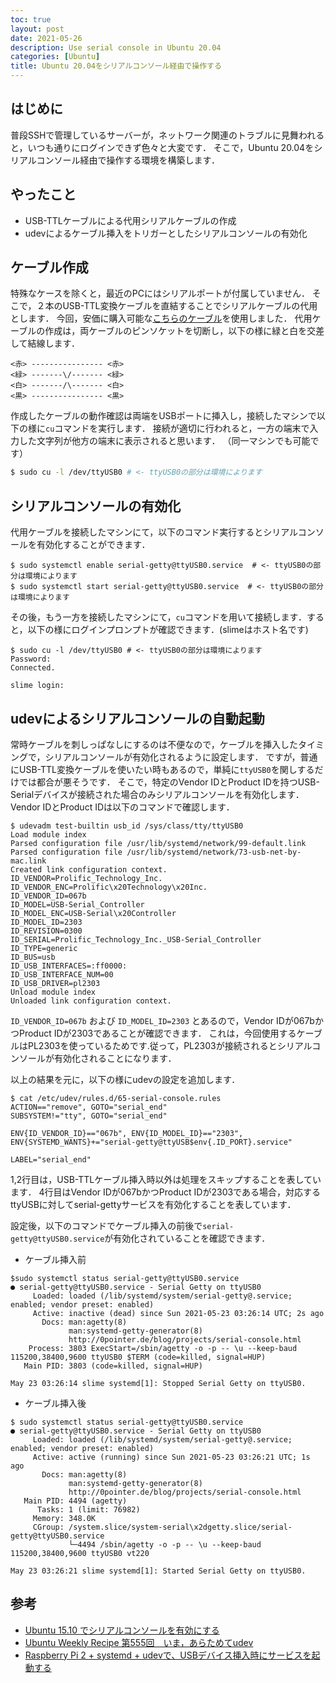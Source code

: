 ```yaml
---
toc: true
layout: post
date: 2021-05-26
description: Use serial console in Ubuntu 20.04
categories: [Ubuntu]
title: Ubuntu 20.04をシリアルコンソール経由で操作する
---
```


## はじめに
普段SSHで管理しているサーバーが，ネットワーク関連のトラブルに見舞われると，いつも通りにログインできず色々と大変です．
そこで，Ubuntu 20.04をシリアルコンソール経由で操作する環境を構築します．

## やったこと
* USB-TTLケーブルによる代用シリアルケーブルの作成
* udevによるケーブル挿入をトリガーとしたシリアルコンソールの有効化

## ケーブル作成
特殊なケースを除くと，最近のPCにはシリアルポートが付属していません．
そこで，２本のUSB-TTL変換ケーブルを直結することでシリアルケーブルの代用とします．
今回，安価に購入可能な[こちらのケーブル](https://www.amazon.co.jp/gp/product/B00K7YYFNM/)を使用しました．
代用ケーブルの作成は，両ケーブルのピンソケットを切断し，以下の様に緑と白を交差して結線します．

```
<赤> ---------------- <赤>
<緑> -------\/------- <緑>
<白> -------/\------- <白>
<黒> ---------------- <黒>
```

作成したケーブルの動作確認は両端をUSBポートに挿入し，接続したマシンで以下の様に`cu`コマンドを実行します．
接続が適切に行われると，一方の端末で入力した文字列が他方の端末に表示されると思います． （同一マシンでも可能です）

```bash
$ sudo cu -l /dev/ttyUSB0 # <- ttyUSB0の部分は環境によります
```

## シリアルコンソールの有効化
代用ケーブルを接続したマシンにて，以下のコマンド実行するとシリアルコンソールを有効化することができます．

```
$ sudo systemctl enable serial-getty@ttyUSB0.service  # <- ttyUSB0の部分は環境によります
$ sudo systemctl start serial-getty@ttyUSB0.service  # <- ttyUSB0の部分は環境によります
```

その後，もう一方を接続したマシンにて，`cu`コマンドを用いて接続します．すると，以下の様にログインプロンプトが確認できます．(slimeはホスト名です)

```
$ sudo cu -l /dev/ttyUSB0 # <- ttyUSB0の部分は環境によります
Password:
Connected.

slime login:
```


## udevによるシリアルコンソールの自動起動

常時ケーブルを刺しっぱなしにするのは不便なので，ケーブルを挿入したタイミングで，シリアルコンソールが有効化されるように設定します．
ですが，普通にUSB-TTL変換ケーブルを使いたい時もあるので，単純に`ttyUSB0`を関しするだけでは都合が悪そうです．
そこで，特定のVendor IDとProduct IDを持つUSB-Serialデバイスが接続された場合のみシリアルコンソールを有効化します．
Vendor IDとProduct IDは以下のコマンドで確認します．

```
$ udevadm test-builtin usb_id /sys/class/tty/ttyUSB0
Load module index
Parsed configuration file /usr/lib/systemd/network/99-default.link
Parsed configuration file /usr/lib/systemd/network/73-usb-net-by-mac.link
Created link configuration context.
ID_VENDOR=Prolific_Technology_Inc.
ID_VENDOR_ENC=Prolific\x20Technology\x20Inc.
ID_VENDOR_ID=067b
ID_MODEL=USB-Serial_Controller
ID_MODEL_ENC=USB-Serial\x20Controller
ID_MODEL_ID=2303
ID_REVISION=0300
ID_SERIAL=Prolific_Technology_Inc._USB-Serial_Controller
ID_TYPE=generic
ID_BUS=usb
ID_USB_INTERFACES=:ff0000:
ID_USB_INTERFACE_NUM=00
ID_USB_DRIVER=pl2303
Unload module index
Unloaded link configuration context.
```

`ID_VENDOR_ID=067b` および `ID_MODEL_ID=2303` とあるので，Vendor IDが067bかつProduct IDが2303であることが確認できます．
これは，今回使用するケーブルはPL2303を使っているためです.従って，PL2303が接続されるとシリアルコンソールが有効化されることになります．


以上の結果を元に，以下の様にudevの設定を追加します．

```
$ cat /etc/udev/rules.d/65-serial-console.rules
ACTION=="remove", GOTO="serial_end"
SUBSYSTEM!="tty", GOTO="serial_end"

ENV{ID_VENDOR_ID}=="067b", ENV{ID_MODEL_ID}=="2303", ENV{SYSTEMD_WANTS}+="serial-getty@ttyUSB$env{.ID_PORT}.service"

LABEL="serial_end"
```

1,2行目は，USB-TTLケーブル挿入時以外は処理をスキップすることを表しています．
4行目はVendor IDが067bかつProduct IDが2303である場合，対応するttyUSBに対してserial-gettyサービスを有効化することを表しています．

設定後，以下のコマンドでケーブル挿入の前後で`serial-getty@ttyUSB0.service`が有効化されていることを確認できます．

* ケーブル挿入前

```
$sudo systemctl status serial-getty@ttyUSB0.service
● serial-getty@ttyUSB0.service - Serial Getty on ttyUSB0
     Loaded: loaded (/lib/systemd/system/serial-getty@.service; enabled; vendor preset: enabled)
     Active: inactive (dead) since Sun 2021-05-23 03:26:14 UTC; 2s ago
       Docs: man:agetty(8)
             man:systemd-getty-generator(8)
             http://0pointer.de/blog/projects/serial-console.html
    Process: 3803 ExecStart=/sbin/agetty -o -p -- \u --keep-baud 115200,38400,9600 ttyUSB0 $TERM (code=killed, signal=HUP)
   Main PID: 3803 (code=killed, signal=HUP)

May 23 03:26:14 slime systemd[1]: Stopped Serial Getty on ttyUSB0.
```

* ケーブル挿入後

```
$ sudo systemctl status serial-getty@ttyUSB0.service
● serial-getty@ttyUSB0.service - Serial Getty on ttyUSB0
     Loaded: loaded (/lib/systemd/system/serial-getty@.service; enabled; vendor preset: enabled)
     Active: active (running) since Sun 2021-05-23 03:26:21 UTC; 1s ago
       Docs: man:agetty(8)
             man:systemd-getty-generator(8)
             http://0pointer.de/blog/projects/serial-console.html
   Main PID: 4494 (agetty)
      Tasks: 1 (limit: 76982)
     Memory: 348.0K
     CGroup: /system.slice/system-serial\x2dgetty.slice/serial-getty@ttyUSB0.service
             └─4494 /sbin/agetty -o -p -- \u --keep-baud 115200,38400,9600 ttyUSB0 vt220

May 23 03:26:21 slime systemd[1]: Started Serial Getty on ttyUSB0.
```

## 参考

* [Ubuntu 15.10 でシリアルコンソールを有効にする](https://qiita.com/falcon8823/items/cf6ace48b94946330f24)
* [Ubuntu Weekly Recipe 第555回　いま，あらためてudev](https://gihyo.jp/admin/serial/01/ubuntu-recipe/0555)
* [Raspberry Pi 2 + systemd + udevで、USBデバイス挿入時にサービスを起動する](https://thinkami.hatenablog.com/entry/2015/06/25/064658)
